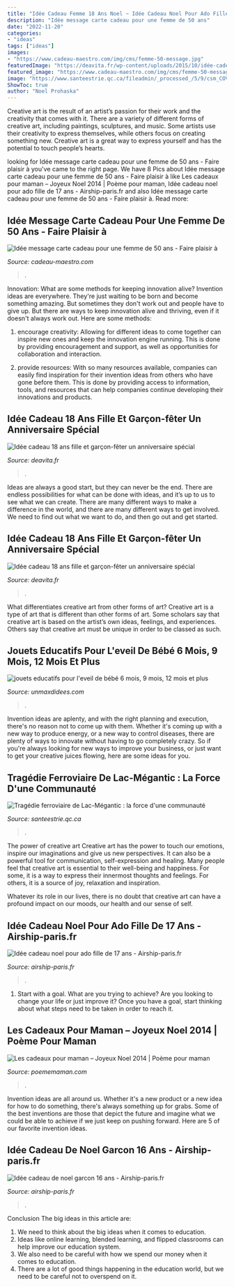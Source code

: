 ```yaml
---
title: "Idée Cadeau Femme 18 Ans Noel ~ Idée Cadeau Noel Pour Ado Fille De 17 Ans"
description: "Idée message carte cadeau pour une femme de 50 ans"
date: "2022-11-20"
categories:
- "ideas"
tags: ["ideas"]
images:
- "https://www.cadeau-maestro.com/img/cms/femme-50-message.jpg"
featuredImage: "https://deavita.fr/wp-content/uploads/2015/10/idée-cadeau-18-ans-bracelets-or-blanc-jaune-graves.jpg"
featured_image: "https://www.cadeau-maestro.com/img/cms/femme-50-message.jpg"
image: "https://www.santeestrie.qc.ca/fileadmin/_processed_/5/9/csm_COVID-19_santeestrie_communique_1200X630_01_991bb623c4.jpg"
ShowToc: true
author: "Noel Prohaska"
---
```



Creative art is the result of an artist’s passion for their work and the creativity that comes with it. There are a variety of different forms of creative art, including paintings, sculptures, and music. Some artists use their creativity to express themselves, while others focus on creating something new. Creative art is a great way to express yourself and has the potential to touch people’s hearts.

	

		
looking for Idée message carte cadeau pour une femme de 50 ans - Faire plaisir à you've came to the right page. We have 8 Pics about Idée message carte cadeau pour une femme de 50 ans - Faire plaisir à like Les cadeaux pour maman – Joyeux Noel 2014 | Poème pour maman, Idée cadeau noel pour ado fille de 17 ans - Airship-paris.fr and also Idée message carte cadeau pour une femme de 50 ans - Faire plaisir à. Read more:
		
    
## Idée Message Carte Cadeau Pour Une Femme De 50 Ans - Faire Plaisir à

<img loading=lazy src="https://www.cadeau-maestro.com/img/cms/femme-50-message.jpg" onerror="this.onerror=null;this.src='https://tse1.mm.bing.net/th?id=OIP.ymK_EJXFoVALs9qPnQlTGAHaCx&amp;pid=15.1';" alt="Idée message carte cadeau pour une femme de 50 ans - Faire plaisir à">

_Source: cadeau-maestro.com_

>. 

	

Innovation: What are some methods for keeping innovation alive?
Invention ideas are everywhere. They're just waiting to be born and become something amazing. But sometimes they don't work out and people have to give up. But there are ways to keep innovation alive and thriving, even if it doesn't always work out. Here are some methods:
1. encourage creativity: Allowing for different ideas to come together can inspire new ones and keep the innovation engine running. This is done by providing encouragement and support, as well as opportunities for collaboration and interaction.

2. provide resources: With so many resources available, companies can easily find inspiration for their invention ideas from others who have gone before them. This is done by providing access to information, tools, and resources that can help companies continue developing their innovations and products.


    
## Idée Cadeau 18 Ans Fille Et Garçon-fêter Un Anniversaire Spécial

<img loading=lazy src="https://deavita.fr/wp-content/uploads/2015/10/idée-cadeau-18-ans-bracelets-or-blanc-jaune-graves.jpg" onerror="this.onerror=null;this.src='https://tse2.mm.bing.net/th?id=OIP.YJGfuBEUdB5xAAE-q1rrtwHaEs&amp;pid=15.1';" alt="Idée cadeau 18 ans fille et garçon-fêter un anniversaire spécial">

_Source: deavita.fr_

>. 

	

Ideas are always a good start, but they can never be the end. There are endless possibilities for what can be done with ideas, and it’s up to us to see what we can create. There are many different ways to make a difference in the world, and there are many different ways to get involved. We need to find out what we want to do, and then go out and get started.

    
## Idée Cadeau 18 Ans Fille Et Garçon-fêter Un Anniversaire Spécial

<img loading=lazy src="https://deavita.fr/wp-content/uploads/2015/10/idée-cadeau-18-ans-flasques-cuir-pourpre-rose-corail.jpg" onerror="this.onerror=null;this.src='https://tse3.mm.bing.net/th?id=OIP.TMRoiAOTOX6CzlKkr72xZQHaHa&amp;pid=15.1';" alt="Idée cadeau 18 ans fille et garçon-fêter un anniversaire spécial">

_Source: deavita.fr_

>. 

	

What differentiates creative art from other forms of art?
Creative art is a type of art that is different than other forms of art. Some scholars say that creative art is based on the artist’s own ideas, feelings, and experiences. Others say that creative art must be unique in order to be classed as such.

    
## Jouets Educatifs Pour L&#039;eveil De Bébé 6 Mois, 9 Mois, 12 Mois Et Plus

<img loading=lazy src="https://www.unmaxdidees.com/public/jouet_2014/1_an/.cadeau_bebe_siege_activites_coussin_de_sol_forme_voiture_cadeau_original_petit_garcon_1er_noel_cadeau_bebe_3_mois__6_mois__9_mois__12_mois_assise_pour_bebe_m.jpg" onerror="this.onerror=null;this.src='https://tse2.mm.bing.net/th?id=OIP.q8_1-JocWEHlBgNslZCcnwAAAA&amp;pid=15.1';" alt="jouets educatifs pour l&#039;eveil de bébé 6 mois, 9 mois, 12 mois et plus">

_Source: unmaxdidees.com_

>. 

	

Invention ideas are aplenty, and with the right planning and execution, there's no reason not to come up with them. Whether it's coming up with a new way to produce energy, or a new way to control diseases, there are plenty of ways to innovate without having to go completely crazy. So if you're always looking for new ways to improve your business, or just want to get your creative juices flowing, here are some ideas for you.

    
## Tragédie Ferroviaire De Lac-Mégantic : La Force D&#039;une Communauté

<img loading=lazy src="https://www.santeestrie.qc.ca/fileadmin/_processed_/5/9/csm_COVID-19_santeestrie_communique_1200X630_01_991bb623c4.jpg" onerror="this.onerror=null;this.src='https://tse3.mm.bing.net/th?id=OIP.0h21dR-YI9hgG3stX4OulAHaD5&amp;pid=15.1';" alt="Tragédie ferroviaire de Lac-Mégantic : la force d&#039;une communauté">

_Source: santeestrie.qc.ca_

>. 

	

The power of creative art
Creative art has the power to touch our emotions, inspire our imaginations and give us new perspectives. It can also be a powerful tool for communication, self-expression and healing.
Many people feel that creative art is essential to their well-being and happiness. For some, it is a way to express their innermost thoughts and feelings. For others, it is a source of joy, relaxation and inspiration.

Whatever its role in our lives, there is no doubt that creative art can have a profound impact on our moods, our health and our sense of self.

    
## Idée Cadeau Noel Pour Ado Fille De 17 Ans - Airship-paris.fr

<img loading=lazy src="https://www.airship-paris.fr/wp-content/uploads/2019/09/idees-cadeau-femme-noel-2014-11-1-620x440.png" onerror="this.onerror=null;this.src='https://tse3.mm.bing.net/th?id=OIP.DkqLdgydGIgq_JbChETtNgHaFQ&amp;pid=15.1';" alt="Idée cadeau noel pour ado fille de 17 ans - Airship-paris.fr">

_Source: airship-paris.fr_

>. 

	

1. Start with a goal. What are you trying to achieve? Are you looking to change your life or just improve it? Once you have a goal, start thinking about what steps need to be taken in order to reach it.

    
## Les Cadeaux Pour Maman – Joyeux Noel 2014 | Poème Pour Maman

<img loading=lazy src="http://poememaman.com/wp-content/uploads/2013/09/Les-cadeaux-pour-maman-Joyeux-Noel-94.jpg" onerror="this.onerror=null;this.src='https://tse2.mm.bing.net/th?id=OIP.ecF9mx1VGzTI90opAs9HxwHaHa&amp;pid=15.1';" alt="Les cadeaux pour maman – Joyeux Noel 2014 | Poème pour maman">

_Source: poememaman.com_

>. 

	

Invention ideas are all around us. Whether it's a new product or a new idea for how to do something, there's always something up for grabs. Some of the best inventions are those that depict the future and imagine what we could be able to achieve if we just keep on pushing forward. Here are 5 of our favorite invention ideas.

    
## Idée Cadeau De Noel Garcon 16 Ans - Airship-paris.fr

<img loading=lazy src="https://www.airship-paris.fr/wp-content/uploads/2019/09/Lovely-Cadeau-Ans-Fille-Idee-2017-Et-IdC3A9e-Cadeau-Fille-16-Ans-Des-Photos.jpg" onerror="this.onerror=null;this.src='https://tse1.mm.bing.net/th?id=OIP.sPUVedZabaLjUsfk1ZyG1gHaHa&amp;pid=15.1';" alt="Idée cadeau de noel garcon 16 ans - Airship-paris.fr">

_Source: airship-paris.fr_

>. 

	

Conclusion
The big ideas in this article are:
1. We need to think about the big ideas when it comes to education.
2. Ideas like online learning, blended learning, and flipped classrooms can help improve our education system.
3. We also need to be careful with how we spend our money when it comes to education.
4. There are a lot of good things happening in the education world, but we need to be careful not to overspend on it.

